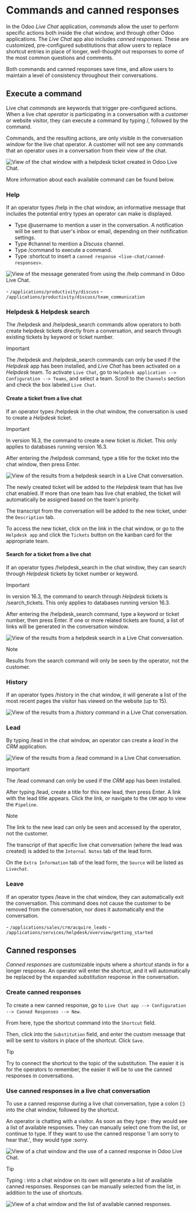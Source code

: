 # Commands and canned responses

In the Odoo *Live Chat* application, *commands* allow the user to
perform specific actions both inside the chat window, and through other
Odoo applications. The *Live Chat* app also includes *canned responses*.
These are customized, pre-configured substitutions that allow users to
replace shortcut entries in place of longer, well-thought out responses
to some of the most common questions and comments.

Both commands and canned responses save time, and allow users to
maintain a level of consistency throughout their conversations.

## Execute a command

Live chat *commands* are keywords that trigger pre-configured actions.
When a live chat *operator* is participating in a conversation with a
customer or website visitor, they can execute a command by typing
<span class="title-ref">/</span>, followed by the command.

Commands, and the resulting actions, are only visible in the
conversation window for the live chat operator. A customer will not see
any commands that an operator uses in a conversation from their view of
the chat.

<img src="responses/responses-ticket-link.png" class="align-center"
alt="View of the chat window with a helpdesk ticket created in Odoo Live Chat." />

More information about each available command can be found below.

### Help

If an operator types <span class="title-ref">/help</span> in the chat
window, an informative message that includes the potential entry types
an operator can make is displayed.

- Type <span class="title-ref">@username</span> to mention a user in the
  conversation. A notification will be sent to that user's inbox or
  email, depending on their notification settings.
- Type <span class="title-ref">\#channel</span> to mention a *Discuss*
  channel.
- Type <span class="title-ref">/command</span> to execute a command.
- Type <span class="title-ref">:shortcut</span> to insert a
  `canned response <live-chat/canned-responses>`.

<img src="responses/responses-help.png" class="align-center"
alt="View of the message generated from using the /help command in Odoo Live Chat." />

<div class="seealso">

\- `/applications/productivity/discuss` -
`/applications/productivity/discuss/team_communication`

</div>

### Helpdesk & Helpdesk search

The <span class="title-ref">/helpdesk</span> and
<span class="title-ref">/helpdesk_search</span> commands allow operators
to both create helpdesk tickets directly from a conversation, and search
through existing tickets by keyword or ticket number.

> [!IMPORTANT]
> The <span class="title-ref">/helpdesk</span> and
> <span class="title-ref">/helpdesk_search</span> commands can only be
> used if the *Helpdesk* app has been installed, and *Live Chat* has
> been activated on a *Helpdesk* team. To activate `Live
> Chat`, go to `Helpdesk application --> Configuration --> Teams`, and
> select a team. Scroll to the `Channels` section and check the box
> labeled `Live Chat`.

#### Create a ticket from a live chat

If an operator types <span class="title-ref">/helpdesk</span> in the
chat window, the conversation is used to create a *Helpdesk* ticket.

> [!IMPORTANT]
> In version 16.3, the command to create a new ticket is
> <span class="title-ref">/ticket</span>. This only applies to databases
> running version 16.3.

After entering the <span class="title-ref">/helpdesk</span> command,
type a title for the ticket into the chat window, then press
<span class="title-ref">Enter</span>.

<img src="responses/helpdesk.png" class="align-center"
alt="View of the results from a helpdesk search in a Live Chat conversation." />

The newly created ticket will be added to the *Helpdesk* team that has
live chat enabled. If more than one team has live chat enabled, the
ticket will automatically be assigned based on the team's priority.

The transcript from the conversation will be added to the new ticket,
under the `Description` tab.

To access the new ticket, click on the link in the chat window, or go to
the `Helpdesk app` and click the `Tickets` button on the kanban card for
the appropriate team.

#### Search for a ticket from a live chat

If an operator types <span class="title-ref">/helpdesk_search</span> in
the chat window, they can search through *Helpdesk* tickets by ticket
number or keyword.

> [!IMPORTANT]
> In version 16.3, the command to search through *Helpdesk* tickets is
> <span class="title-ref">/search_tickets</span>. This only applies to
> databases running version 16.3.

After entering the <span class="title-ref">/helpdesk_search</span>
command, type a keyword or ticket number, then press
<span class="title-ref">Enter</span>. If one or more related tickets are
found, a list of links will be generated in the conversation window.

<img src="responses/helpdesk-search.png" class="align-center"
alt="View of the results from a helpdesk search in a Live Chat conversation." />

> [!NOTE]
> Results from the search command will only be seen by the operator, not
> the customer.

### History

If an operator types <span class="title-ref">/history</span> in the chat
window, it will generate a list of the most recent pages the visitor has
viewed on the website (up to 15).

<img src="responses/responses-history.png" class="align-center"
alt="View of the results from a /history command in a Live Chat conversation." />

### Lead

By typing <span class="title-ref">/lead</span> in the chat window, an
operator can create a *lead* in the *CRM* application.

<img src="responses/responses-lead.png" class="align-center"
alt="View of the results from a /lead command in a Live Chat conversation." />

> [!IMPORTANT]
> The <span class="title-ref">/lead</span> command can only be used if
> the *CRM* app has been installed.

After typing <span class="title-ref">/lead</span>, create a title for
this new lead, then press <span class="title-ref">Enter</span>. A link
with the lead title appears. Click the link, or navigate to the `CRM`
app to view the `Pipeline`.

> [!NOTE]
> The link to the new lead can only be seen and accessed by the
> operator, not the customer.

The transcript of that specific live chat conversation (where the lead
was created) is added to the `Internal Notes` tab of the lead form.

On the `Extra Information` tab of the lead form, the `Source` will be
listed as `Livechat`.

### Leave

If an operator types <span class="title-ref">/leave</span> in the chat
window, they can automatically exit the conversation. This command does
not cause the customer to be removed from the conversation, nor does it
automatically end the conversation.

<div class="seealso">

\- `/applications/sales/crm/acquire_leads` -
`/applications/services/helpdesk/overview/getting_started`

</div>

## Canned responses

*Canned responses* are customizable inputs where a *shortcut* stands in
for a longer response. An operator will enter the shortcut, and it will
automatically be replaced by the expanded *substitution* response in the
conversation.

### Create canned responses

To create a new canned response, go to
`Live Chat app --> Configuration --> Canned
Responses --> New`.

From here, type the shortcut command into the `Shortcut` field.

Then, click into the `Substitution` field, and enter the custom message
that will be sent to visitors in place of the shortcut. Click `Save`.

> [!TIP]
> Try to connect the shortcut to the topic of the substitution. The
> easier it is for the operators to remember, the easier it will be to
> use the canned responses in conversations.

### Use canned responses in a live chat conversation

To use a canned response during a live chat conversation, type a colon
(<span class="title-ref">:</span>) into the chat window, followed by the
shortcut.

<div class="example">

An operator is chatting with a visitor. As soon as they type
<span class="title-ref">:</span> they would see a list of available
responses. They can manually select one from the list, or continue to
type. If they want to use the canned response <span class="title-ref">'I
am sorry to hear that.'</span>, they would type
<span class="title-ref">:sorry</span>.

</div>

<img src="responses/canned-responses.png" class="align-center"
alt="View of a chat window and the use of a canned response in Odoo Live Chat." />

> [!TIP]
> Typing <span class="title-ref">:</span> into a chat window on its own
> will generate a list of available canned responses. Responses can be
> manually selected from the list, in addition to the use of shortcuts.
>
> <img src="responses/response-list.png" class="align-center"
> alt="View of a chat window and the list of available canned responses." />

